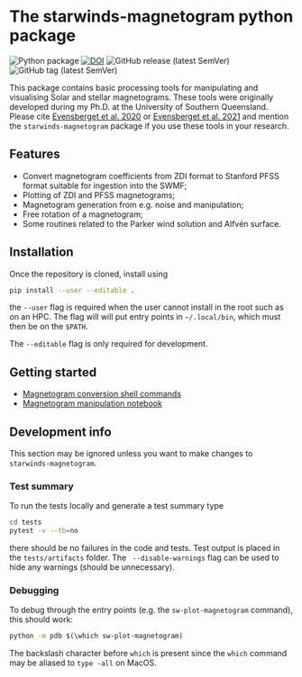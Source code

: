 # The starwinds-magnetogram python package
![Python package](https://github.com/svaberg/starwinds-magnetogram/actions/workflows/python-package.yml/badge.svg)
[![DOI](https://zenodo.org/badge/538081245.svg)](https://zenodo.org/badge/latestdoi/538081245)
![GitHub release (latest SemVer)](https://img.shields.io/github/v/release/svaberg/starwinds-magnetogram?include_prereleases)
![GitHub tag (latest SemVer)](https://img.shields.io/github/v/tag/svaberg/starwinds-magnetogram)


This package contains basic processing tools for manipulating and visualising Solar and stellar magnetograms. These tools were originally developed during my Ph.D. at the University of Southern Queensland. Please cite 
[Evensberget et al. 2020](https://doi.org/10.1093/mnras/stab1696)
or 
[Evensberget et al. 2021](https://doi.org/10.1093/mnras/stab3557) 
and mention the `starwinds-magnetogram` package if you use these tools in your research. 

## Features
* Convert magnetogram coefficients from ZDI format to Stanford PFSS format suitable for ingestion into the SWMF;
* Plotting of ZDI and PFSS magnetograms;
* Magnetogram generation from e.g. noise and manipulation;
* Free rotation of a magnetogram;
* Some routines related to the Parker wind solution and Alfvén surface.

## Installation
Once the repository is cloned, install using
```bash
pip install --user --editable .
```
the `--user` flag is required when the user cannot install in the root such as on an HPC. The flag will will put entry points in `~/.local/bin`, which must then be on the `$PATH`.

The `--editable` flag is only required for development. 

## Getting started
  * [Magnetogram conversion shell commands](docs/Shell-commands.ipynb)
  * [Magnetogram manipulation notebook](docs/Magnetogram-manipulation.ipynb)

## Development info
This section may be ignored unless you want to make changes to `starwinds-magnetogram`.
### Test summary
To run the tests locally and generate a test summary type
```bash
cd tests
pytest -v --tb=no
```
there should be no failures in the code and tests. Test output is placed in the `tests/artifacts` folder.
The ` --disable-warnings` flag can be used to hide any warnings (should be unnecessary).

### Debugging
To debug through the entry points (e.g. the `sw-plot-magnetogram` command), this should work:
```bash
python -m pdb $(\which sw-plot-magnetogram)
```
The backslash character before `which` is present since the `which` command may be aliased to `type -all` on MacOS. 
